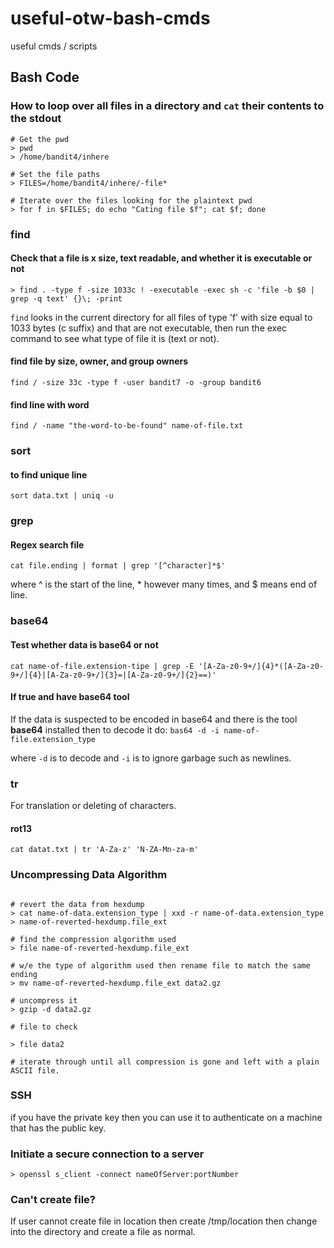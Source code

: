 # useful-otw-bash-cmds
useful cmds / scripts


## Bash Code 

### How to loop over all files in a directory and `cat` their contents to the stdout

```cli
# Get the pwd
> pwd
> /home/bandit4/inhere

# Set the file paths
> FILES=/home/bandit4/inhere/-file*

# Iterate over the files looking for the plaintext pwd
> for f in $FILES; do echo "Cating file $f"; cat $f; done
```
### find
#### Check that a file is x size, text readable, and whether it is executable or not 

```cli
> find . -type f -size 1033c ! -executable -exec sh -c 'file -b $0 | grep -q text' {}\; -print
```

`find` looks in the current directory for all files of type 'f' with size equal to 1033 bytes (c suffix) and that are not executable, then run the exec command to see what type of file it is (text or not). 

#### find file by size, owner, and group owners

`find / -size 33c -type f -user bandit7 -o -group bandit6`

#### find line with word

`find / -name "the-word-to-be-found" name-of-file.txt`

### sort
#### to find unique line

`sort data.txt | uniq -u`

### grep

#### Regex search file

`cat file.ending | format | grep '[^character]*$'`

where ^ is the start of the line, * however many times, and $ means end of line.

### base64

#### Test whether data is base64 or not 

`cat name-of-file.extension-tipe | grep -E '[A-Za-z0-9+/]{4}*([A-Za-z0-9+/]{4}|[A-Za-z0-9+/]{3}=|[A-Za-z0-9+/]{2}==)'`

#### If true and have base64 tool

If the data is suspected to be encoded in base64 and there is the tool **base64** installed then to decode it do:
`bas64 -d -i name-of-file.extension_type`

where `-d` is to decode and `-i` is to ignore garbage such as newlines.

### tr

For translation or deleting of characters.

#### rot13
`cat datat.txt | tr 'A-Za-z' 'N-ZA-Mn-za-m'`

### Uncompressing Data Algorithm 

```cli 

# revert the data from hexdump
> cat name-of-data.extension_type | xxd -r name-of-data.extension_type > name-of-reverted-hexdump.file_ext

# find the compression algorithm used 
> file name-of-reverted-hexdump.file_ext

# w/e the type of algorithm used then rename file to match the same ending
> mv name-of-reverted-hexdump.file_ext data2.gz 

# uncompress it
> gzip -d data2.gz

# file to check

> file data2

# iterate through until all compression is gone and left with a plain ASCII file.

```


### SSH

if you have the private key then you can use it to authenticate on a machine that has the public key.

### Initiate a secure connection to a server 

`> openssl s_client -connect nameOfServer:portNumber`


### Can't create file?

If user cannot create file in location then create /tmp/location then change into the directory and create a file as normal. 
